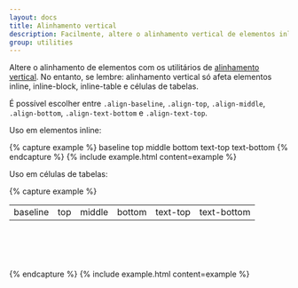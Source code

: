 ```yaml
---
layout: docs
title: Alinhamento vertical
description: Facilmente, altere o alinhamento vertical de elementos inline, inline-block, inline-table ou células de tabelas.
group: utilities
---
```


Altere o alinhamento de elementos com os utilitários de [alinhamento vertical](https://developer.mozilla.org/pt-BR/docs/Web/CSS/vertical-align). No entanto, se lembre: alinhamento vertical só afeta elementos inline, inline-block, inline-table e células de tabelas.

É possível escolher entre `.align-baseline`, `.align-top`, `.align-middle`, `.align-bottom`, `.align-text-bottom` e `.align-text-top`.

Uso em elementos inline:

{% capture example %}
<span class="align-baseline">baseline</span>
<span class="align-top">top</span>
<span class="align-middle">middle</span>
<span class="align-bottom">bottom</span>
<span class="align-text-top">text-top</span>
<span class="align-text-bottom">text-bottom</span>
{% endcapture %}
{% include example.html content=example %}

Uso em células de tabelas:

{% capture example %}
<table style="height: 100px;">
  <tbody>
    <tr>
      <td class="align-baseline">baseline</td>
      <td class="align-top">top</td>
      <td class="align-middle">middle</td>
      <td class="align-bottom">bottom</td>
      <td class="align-text-top">text-top</td>
      <td class="align-text-bottom">text-bottom</td>
    </tr>
  </tbody>
</table>
{% endcapture %}
{% include example.html content=example %}
